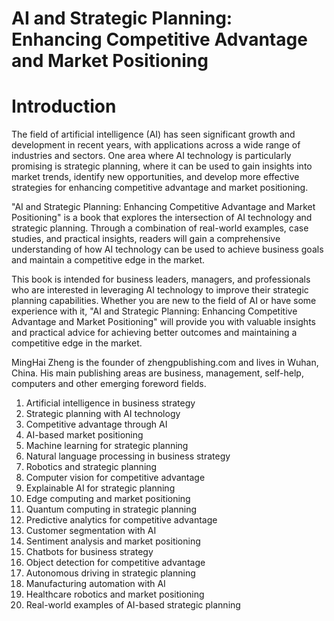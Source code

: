 # AI and Strategic Planning: Enhancing Competitive Advantage and Market Positioning

# Introduction

The field of artificial intelligence (AI) has seen significant growth and development in recent years, with applications across a wide range of industries and sectors. One area where AI technology is particularly promising is strategic planning, where it can be used to gain insights into market trends, identify new opportunities, and develop more effective strategies for enhancing competitive advantage and market positioning.

"AI and Strategic Planning: Enhancing Competitive Advantage and Market Positioning" is a book that explores the intersection of AI technology and strategic planning. Through a combination of real-world examples, case studies, and practical insights, readers will gain a comprehensive understanding of how AI technology can be used to achieve business goals and maintain a competitive edge in the market.

This book is intended for business leaders, managers, and professionals who are interested in leveraging AI technology to improve their strategic planning capabilities. Whether you are new to the field of AI or have some experience with it, "AI and Strategic Planning: Enhancing Competitive Advantage and Market Positioning" will provide you with valuable insights and practical advice for achieving better outcomes and maintaining a competitive edge in the market.

MingHai Zheng is the founder of zhengpublishing.com and lives in Wuhan, China. His main publishing areas are business, management, self-help, computers and other emerging foreword fields.



1. Artificial intelligence in business strategy
2. Strategic planning with AI technology
3. Competitive advantage through AI
4. AI-based market positioning
5. Machine learning for strategic planning
6. Natural language processing in business strategy
7. Robotics and strategic planning
8. Computer vision for competitive advantage
9. Explainable AI for strategic planning
10. Edge computing and market positioning
11. Quantum computing in strategic planning
12. Predictive analytics for competitive advantage
13. Customer segmentation with AI
14. Sentiment analysis and market positioning
15. Chatbots for business strategy
16. Object detection for competitive advantage
17. Autonomous driving in strategic planning
18. Manufacturing automation with AI
19. Healthcare robotics and market positioning
20. Real-world examples of AI-based strategic planning

